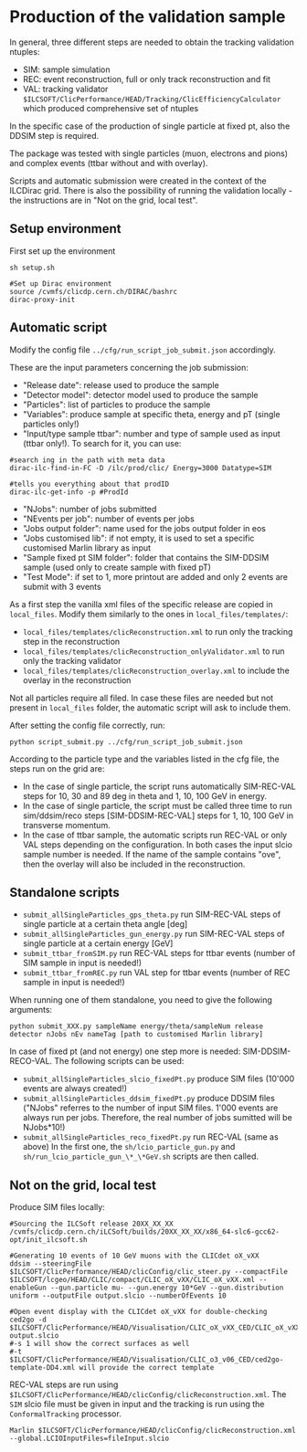 # Production of the validation sample

In general, three different steps are needed to obtain the tracking validation ntuples:
- SIM: sample simulation
- REC: event reconstruction, full or only track reconstruction and fit
- VAL: tracking validator `$ILCSOFT/ClicPerformance/HEAD/Tracking/ClicEfficiencyCalculator` which produced comprehensive set of ntuples

In the specific case of the production of single particle at fixed pt, also the DDSIM step is required.

The package was tested with single particles (muon, electrons and pions) and complex events (ttbar without and with overlay).

Scripts and automatic submission were created in the context of the ILCDirac grid.
There is also the possibility of running the validation locally - the instructions are in "Not on the grid, local test".

## Setup environment

First set up the environment
```
sh setup.sh

#Set up Dirac environment
source /cvmfs/clicdp.cern.ch/DIRAC/bashrc
dirac-proxy-init
```

## Automatic script

Modify the config file `../cfg/run_script_job_submit.json` accordingly. 

These are the input parameters concerning the job submission:
- "Release date": release used to produce the sample
- "Detector model": detector model used to produce the sample 
- "Particles": list of particles to produce the sample
- "Variables": produce sample at specific theta, energy and pT (single particles only!) 
- "Input/type sample ttbar": number and type of sample used as input (ttbar only!). To search for it, you can use: 
```
#search ing in the path with meta data
dirac-ilc-find-in-FC -D /ilc/prod/clic/ Energy=3000 Datatype=SIM

#tells you everything about that prodID
dirac-ilc-get-info -p #ProdId
```
- "NJobs": number of jobs submitted
- "NEvents per job": number of events per jobs
- "Jobs output folder": name used for the jobs output folder in eos
- "Jobs customised lib": if not empty, it is used to set a specific customised Marlin library as input
- "Sample fixed pt SIM folder": folder that contains the SIM-DDSIM sample (used only to create sample with fixed pT)
- "Test Mode": if set to 1, more printout are added and only 2 events are submit with 3 events 

As a first step the vanilla xml files of the specific release are copied in `local_files`. 
Modify them similarly to the ones in `local_files/templates/`:
- `local_files/templates/clicReconstruction.xml` to run only the tracking step in the reconstruction
- `local_files/templates/clicReconstruction_onlyValidator.xml` to run only the tracking validator
- `local_files/templates/clicReconstruction_overlay.xml` to include the overlay in the reconstruction

Not all particles require all filed. In case these files are needed but not present in `local_files` folder, the automatic script will ask to include them.

After setting the config file correctly, run:
```
python script_submit.py ../cfg/run_script_job_submit.json
```

According to the particle type and the variables listed in the cfg file, the steps run on the grid are:
- In the case of single particle, the script runs automatically SIM-REC-VAL steps for 10, 30 and 89 deg in theta and 1, 10, 100 GeV in energy.
- In the case of single particle, the script must be called three time to run sim/ddsim/reco steps [SIM-DDSIM-REC-VAL] steps for 1, 10, 100 GeV in transverse momentum.
- In the case of ttbar sample, the automatic scripts run REC-VAL or only VAL steps depending on the configuration. In both cases the input slcio sample number is needed. If the name of the sample contains "ove", then the overlay will also be included in the reconstruction.

## Standalone scripts

- `submit_allSingleParticles_gps_theta.py` run SIM-REC-VAL steps of single particle at a certain theta angle [deg]
- `submit_allSingleParticles_gun_energy.py` run SIM-REC-VAL steps of single particle at a certain energy [GeV]
- `submit_ttbar_fromSIM.py` run REC-VAL steps for ttbar events (number of SIM sample in input is needed!)
- `submit_ttbar_fromREC.py` run VAL step for ttbar events (number of REC sample in input is needed!)

When running one of them standalone, you need to give the following arguments:
```
python submit_XXX.py sampleName energy/theta/sampleNum release detector nJobs nEv nameTag [path to customised Marlin library]
```

In case of fixed pt (and not energy) one step more is needed: SIM-DDSIM-RECO-VAL.
The following scripts can be used:
- `submit_allSingleParticles_slcio_fixedPt.py` produce SIM files (10'000 events are always created!)
- `submit_allSingleParticles_ddsim_fixedPt.py` produce DDSIM files ("NJobs" referres to the number of input SIM files. 1'000 events are always run per jobs. Therefore, the real number of jobs sumitted will be NJobs\*10!)
- `submit_allSingleParticles_reco_fixedPt.py` run REC-VAL (same as above)
In the first one, the `sh/lcio_particle_gun.py` and `sh/run_lcio_particle_gun_\*_\*GeV.sh` scripts are then called.

## Not on the grid, local test
Produce SIM files locally:
```
#Sourcing the ILCSoft release 20XX_XX_XX
/cvmfs/clicdp.cern.ch/iLCSoft/builds/20XX_XX_XX/x86_64-slc6-gcc62-opt/init_ilcsoft.sh

#Generating 10 events of 10 GeV muons with the CLICdet oX_vXX
ddsim --steeringFile $ILCSOFT/ClicPerformance/HEAD/clicConfig/clic_steer.py --compactFile $ILCSOFT/lcgeo/HEAD/CLIC/compact/CLIC_oX_vXX/CLIC_oX_vXX.xml --enableGun --gun.particle mu- --gun.energy 10*GeV --gun.distribution uniform --outputFile output.slcio --numberOfEvents 10

#Open event display with the CLICdet oX_vXX for double-checking
ced2go -d $ILCSOFT/ClicPerformance/HEAD/Visualisation/CLIC_oX_vXX_CED/CLIC_oX_vXX_CED.xml output.slcio
#-s 1 will show the correct surfaces as well
#-t $ILCSOFT/ClicPerformance/HEAD/Visualisation/CLIC_o3_v06_CED/ced2go-template-DD4.xml will provide the correct template
```

REC-VAL steps are run using `$ILCSOFT/ClicPerformance/HEAD/clicConfig/clicReconstruction.xml`.
The `SIM` slcio file must be given in input and the tracking is run using the `ConformalTracking` processor.
```
Marlin $ILCSOFT/ClicPerformance/HEAD/clicConfig/clicReconstruction.xml --global.LCIOInputFiles=fileInput.slcio
```

